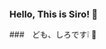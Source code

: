 ### Hello, This is Siro! 👋
###　ども、しろです❕ 👋

<!--
**shiro1920/shiro1920** is a ✨ _special_ ✨ repository because its `README.md` (this file) appears on your GitHub profile.

Here are some ideas to get you started:

[![Rainbow cat's github stats](https://github-readme-stats.vercel.app/api?username=shiro1920&show_icons=true)](https://github.com/shiro1920/github-readme-stats)
![info](https://github-readme-stats.vercel.app/api?username=CasterWx&show_icons=true&count_private=true&hide=prs&theme=cobalt)

- 🔭 I’m currently working on ...
- 🌱 I’m currently learning ...
- 👯 I’m looking to collaborate on ...
- 🤔 I’m looking for help with ...
- 💬 Ask me about ...
- 📫 How to reach me: ...
- 😄 Pronouns: ...
- ⚡ Fun fact: ...
-->
